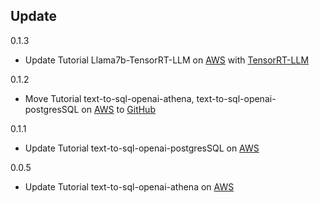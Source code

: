 ## Update
0.1.3
- Update Tutorial Llama7b-TensorRT-LLM on [AWS](https://aws.amazon.com/) with [TensorRT-LLM](https://github.com/NVIDIA/TensorRT-LLM/tree/release/0.5.0)

0.1.2
- Move Tutorial text-to-sql-openai-athena, text-to-sql-openai-postgresSQL on [AWS](https://aws.amazon.com/) to [GitHub](https://github.com/vultureprime/ai-web-backend)

0.1.1
- Update Tutorial text-to-sql-openai-postgresSQL on [AWS](https://aws.amazon.com/)

0.0.5
- Update Tutorial text-to-sql-openai-athena on [AWS](https://aws.amazon.com/)